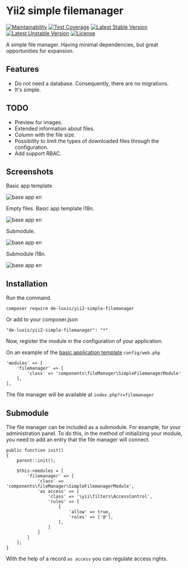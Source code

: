 # Yii2 simple filemanager
[![Maintainability](https://api.codeclimate.com/v1/badges/2aef3abcdff74d094710/maintainability)](https://codeclimate.com/github/De-Luxis/yii2-simple-filemanager/maintainability)
[![Test Coverage](https://api.codeclimate.com/v1/badges/2aef3abcdff74d094710/test_coverage)](https://codeclimate.com/github/De-Luxis/yii2-simple-filemanager/test_coverage)
[![Latest Stable Version](https://poser.pugx.org/de-luxis/yii2-simple-filemanager/v/stable?format=flat)](https://packagist.org/packages/de-luxis/yii2-simple-filemanager) 
[![Latest Unstable Version](https://poser.pugx.org/de-luxis/yii2-simple-filemanager/v/unstable?format=flat)](https://packagist.org/packages/de-luxis/yii2-simple-filemanager)
[![License](https://poser.pugx.org/de-luxis/yii2-simple-filemanager/license?format=flat)](https://packagist.org/packages/de-luxis/yii2-simple-filemanager)

A simple file manager. Having minimal dependencies, but great opportunities for expansion.

## Features

* Do not need a database. Consequently, there are no migrations.
* It's simple.

## TODO

* Preview for images.
* Extended information about files.
* Column with the file size.
* Possibility to limit the types of downloaded files through the configuration.
* Add support RBAC.

## Screenshots

Basic app template

![base app en](https://raw.githubusercontent.com/De-Luxis/yii2-simple-filemanager/master/screenshots/base-app-en.png)

Empty files. Basic app template i18n.

![base app en](https://raw.githubusercontent.com/De-Luxis/yii2-simple-filemanager/master/screenshots/base-app-ru-empty.png)

Submodule.

![base app en](https://raw.githubusercontent.com/De-Luxis/yii2-simple-filemanager/master/screenshots/submodule.png)

Submodule i18n.

![base app en](https://raw.githubusercontent.com/De-Luxis/yii2-simple-filemanager/master/screenshots/submodule-ru.png)

## Installation

Run the command.

`composer require de-luxis/yii2-simple-filemanager`

Or add to your composer.json

`"de-luxis/yii2-simple-filemanager": "*"`

Now, register the module in the configuration of your application.

On an example of the [basic application template](https://github.com/yiisoft/yii2-app-basic) `config/web.php`

```
'modules' => [
    'filemanager' => [
        'class' => 'components\fileManager\SimpleFilemanagerModule'
    ],
],
```

The file manager will be available at `index.php?r=filemanager`

## Submodule

The file manager can be included as a submodule. For example, for your administration panel.
To do this, in the method of initializing your module, you need to add an entry that the file manager will connect.

```
public function init()
{
    parent::init();

    $this->modules = [
        'filemanager' => [
            'class' => 'components\fileManager\SimpleFilemanagerModule',
            'as access' => [
                'class' => '\yii\filters\AccessControl',
                'rules' => [
                    [
                        'allow' => true,
                        'roles' => ['@'],
                    ],
                ]
            ]
        ]
    ];
}
```
With the help of a record `as access` you can regulate access rights.
